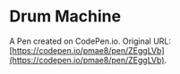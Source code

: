 # Drum Machine

A Pen created on CodePen.io. Original URL: [https://codepen.io/pmae8/pen/ZEggLVb](https://codepen.io/pmae8/pen/ZEggLVb).

